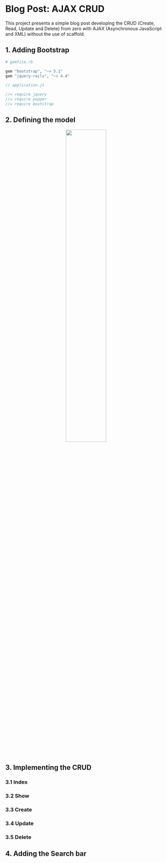 # Blog Post: AJAX CRUD

This project presents a simple blog post developing the CRUD (Create, Read, Update and Delete) from zero with AJAX (Asynchronous JavaScript and XML) without the use of scaffold.

## 1. Adding Bootstrap

```ruby
# gemfile.rb

gem "bootstrap", "~> 5.1"
gem "jquery-rails", "~> 4.4"
```

```javascript
// application.js

//= require jquery
//= require popper
//= require bootstrap
```

## 2. Defining the model

<p align="center"><img width="50%" src="/assets/images/post_model.png"></p>

## 3. Implementing the CRUD

### 3.1 Index
### 3.2 Show
### 3.3 Create
### 3.4 Update 
### 3.5 Delete

## 4. Adding the Search bar